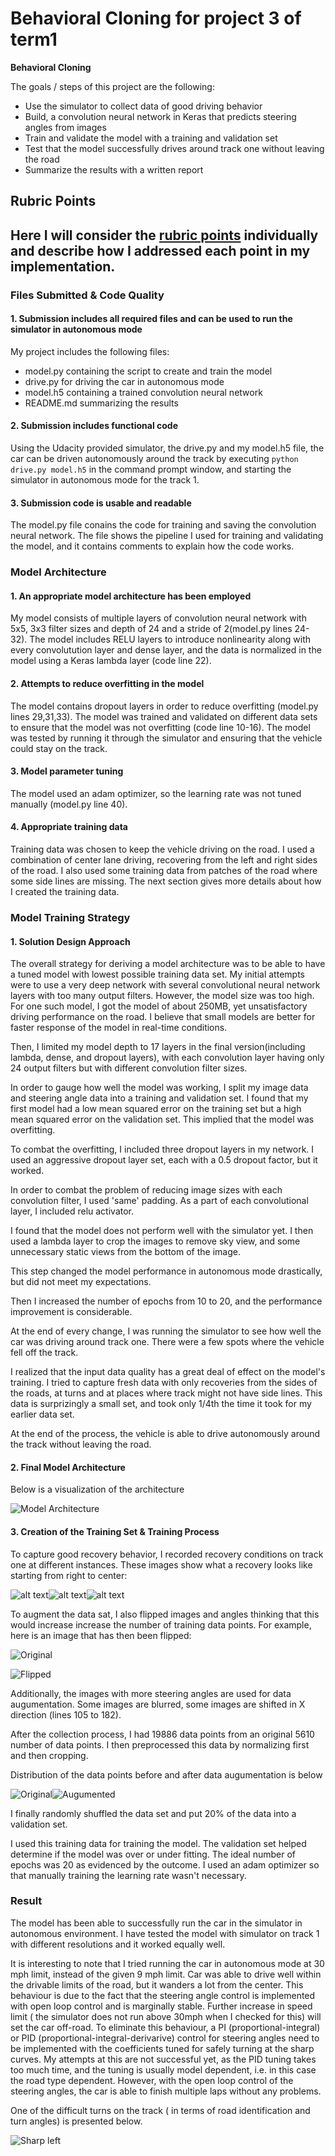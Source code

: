 # **Behavioral Cloning** for project 3 of term1

**Behavioral Cloning**

The goals / steps of this project are the following:

* Use the simulator to collect data of good driving behavior
* Build, a convolution neural network in Keras that predicts steering angles from images
* Train and validate the model with a training and validation set
* Test that the model successfully drives around track one without leaving the road
* Summarize the results with a written report


## Rubric Points

Here I will consider the [rubric points](https://review.udacity.com/#!/rubrics/432/view) individually and describe how I addressed each point in my implementation.  
---

### Files Submitted & Code Quality

#### 1. Submission includes all required files and can be used to run the simulator in autonomous mode

My project includes the following files:

* model.py containing the script to create and train the model
* drive.py for driving the car in autonomous mode
* model.h5 containing a trained convolution neural network 
* README.md  summarizing the results

#### 2. Submission includes functional code 

Using the Udacity provided simulator, the drive.py and my model.h5 file, the car can be driven autonomously around the track by executing ```python drive.py model.h5``` in the command prompt window, and starting the simulator in autonomous mode for the track 1.

#### 3. Submission code is usable and readable

The model.py file conains the code for training and saving the convolution neural network. The file shows the pipeline I used for training and validating the model, and it contains comments to explain how the code works.

### Model Architecture 

#### 1. An appropriate model architecture has been employed

My model consists of multiple layers of convolution neural network with 5x5, 3x3 filter sizes and depth of 24 and a stride of 2(model.py lines 24-32).
The model includes RELU layers to introduce nonlinearity along with every convolutution layer and dense layer, and the data is normalized in the model using a Keras lambda layer (code line 22). 

#### 2. Attempts to reduce overfitting in the model

The model contains dropout layers in order to reduce overfitting (model.py lines 29,31,33). 
The model was trained and validated on different data sets to ensure that the model was not overfitting (code line 10-16). The model was tested by running it through the simulator and ensuring that the vehicle could stay on the track.

#### 3. Model parameter tuning

The model used an adam optimizer, so the learning rate was not tuned manually (model.py line 40).

#### 4. Appropriate training data

Training data was chosen to keep the vehicle driving on the road. I used a combination of center lane driving, recovering from the left and right sides of the road. I also used some training data from patches of the road where some side lines are missing.
The next section gives more details about how I created the training data.


### Model Training Strategy

#### 1. Solution Design Approach

The overall strategy for deriving a model architecture was to be able to have a tuned model with lowest possible training data set. 
My initial attempts were to use a very deep network with several convolutional neural network layers with too many output filters. However, the model size was too high. For one such model, I got the model of about 250MB, yet unsatisfactory driving performance on the road. I believe that small models are better for faster response of the model in real-time conditions.

Then, I limited my model depth to 17 layers in the final version(including lambda, dense, and dropout layers), with each convolution layer having only 24 output filters but with different convolution filter sizes. 

In order to gauge how well the model was working, I split my image data and steering angle data into a training and validation set. I found that my first model had a low mean squared error on the training set but a high mean squared error on the validation set. This implied that the model was overfitting. 

To combat the overfitting, I included three dropout layers in my network. I used an aggressive dropout layer set, each with a 0.5 dropout factor, but it worked. 

In order to combat the problem of reducing image sizes with each convolution filter, I used 'same' padding. As a part of each convolutional layer, I included relu activator. 

I found that the model does not perform well with the simulator yet. I then used a lambda layer to crop the images to remove sky view, and some unnecessary static views from the bottom of the image. 

This step changed the model performance in autonomous mode drastically, but did not meet my expectations. 

Then I increased the number of epochs from 10 to 20, and the performance improvement is considerable. 

At the end of every change, I was running the simulator to see how well the car was driving around track one. There were a few spots where the vehicle fell off the track. 

I realized that the input data quality has a great deal of effect on the model's training. I tried to capture fresh data with only recoveries from the sides of the roads, at turns and at places where track might not have side lines. This data is surprizingly a small set, and took only 1/4th the time it took for my earlier data set.

At the end of the process, the vehicle is able to drive autonomously around the track without leaving the road.

#### 2. Final Model Architecture

Below is a visualization of the architecture

![Model Architecture](./images/model_summary.png)

#### 3. Creation of the Training Set & Training Process

To capture good recovery behavior, I recorded recovery conditions on track one at different instances.
These images show what a recovery looks like starting from right to center:

![alt text](./images/right_1.png)![alt text](./images/right_2.png)![alt text](./images/right_3.png)


To augment the data sat, I also flipped images and angles thinking that this would increase increase the number of training data points. For example, here is an image that has then been flipped:

![Original](./images/cam1.jpg)

![Flipped](./images/flipped_cam1.jpg)

Additionally, the images with more steering angles are used for data augumentation. Some images are blurred, some images are shifted in X direction (lines 105 to 182).

After the collection process, I had 19886 data points from an original 5610 number of data points. I then preprocessed this data by normalizing first and then cropping.

Distribution of the data points before and after data augumentation is below


![Original](./images/original_distribution.png)![Augumented](./images/distribution.png)

I finally randomly shuffled the data set and put 20% of the data into a validation set. 

I used this training data for training the model. The validation set helped determine if the model was over or under fitting. The ideal number of epochs was 20 as evidenced by the outcome. I used an adam optimizer so that manually training the learning rate wasn't necessary.

### Result

The model has been able to successfully run the car in the simulator in autonomous environment. I have tested the model with simulator on track 1 with different resolutions and it worked equally well. 

It is interesting to note that I tried running the car in autonomous mode at 30 mph limit, instead of the given 9 mph limit. Car was able to drive well within the drivable limits of the road, but it wanders a lot from the center. This behaviour is due to the fact that the steering angle control is implemented with open loop control and is marginally stable. Further increase in speed limit ( the simulator does not run above 30mph when I checked for this) will set the car off-road. To eliminate this behaviour, a PI (proportional-integral) or PID (proportional-integral-derivarive) control for steering angles need to be implemented with the coefficients tuned for safely turning at the sharp curves. My attempts at this are not successful yet, as the PID tuning takes too much time, and the tuning is usually model dependent, i.e. in this case the road type dependent. However, with the open loop control of the steering angles, the car is able to finish multiple laps without any problems. 

One of the difficult turns on the track ( in terms of road identification and turn angles) is presented below.

![Sharp left](https://github.com/saras152/myBehavioralCloningProject/blob/master/images/autonomousSim_turn.gif)
